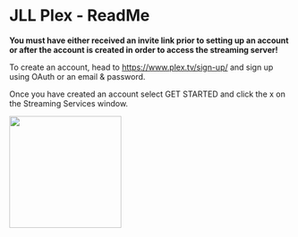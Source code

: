 # JLL Plex - ReadMe
**You must have either received an invite link prior to setting up an account or after the account is created in order to access the streaming server!**

To create an account, head to https://www.plex.tv/sign-up/ and sign up using OAuth or an email & password.

Once you have created an account select GET STARTED and click the x on the Streaming Services window.

<img src="https://raw.github.com/adrian-griffin/PlexSetupDoc/main/media/GetStarted.jpg" width="200" height="200"/>
